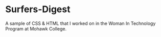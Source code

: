 # Surfers-Digest
A sample of CSS & HTML that I worked on in the Woman In Technology Program at Mohawk College.
